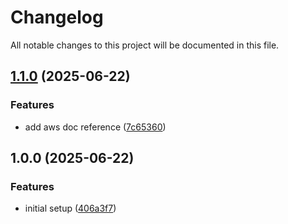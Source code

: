 # Changelog

All notable changes to this project will be documented in this file.

## [1.1.0](https://github.com/yros-cloud/terraform-aws-organization/compare/v1.0.0...v1.1.0) (2025-06-22)


### Features

* add aws doc reference ([7c65360](https://github.com/yros-cloud/terraform-aws-organization/commit/7c653605d11543e858bed82af71012080660edaf))

## 1.0.0 (2025-06-22)


### Features

* initial setup ([406a3f7](https://github.com/yros-cloud/terraform-aws-organization/commit/406a3f7b204870eaf255d5933abf81a59cde467a))

